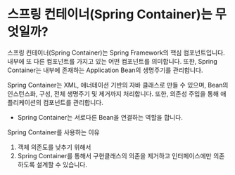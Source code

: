 # 스프링 컨테이너(Spring Container)는 무엇일까?

스프링 컨테이너(Spring Container)는 Spring Framework의 핵심 컴포넌트입니다.
내부에 또 다른 컴포넌트를 가지고 있는 어떤 컴포넌트를 의미합니다.
또한, Spring Container는 내부에 존재하는 Application Bean의 생명주기를 관리합니다.

Spring Container는 XML, 애너테이션 기반의 자바 클래스로 만들 수 있으며,
Bean의 인스턴스화, 구성, 전체 생명주기 및 제거까지 처리합니다.
또한, 의존성 주입을 통해 애플리케이션의 컴포넌트를 관리합니다.
 - Spring Container는 서로다른 Bean을 연결하는 역할을 합니다. 

Spring Container를 사용하는 이유
1. 객체 의존도를 낮추기 위해서
2. Spring Container를 통해서 구현클래스의 의존을 제거하고 인터페이스에만 의존하도록 설계할 수 있습니다.

